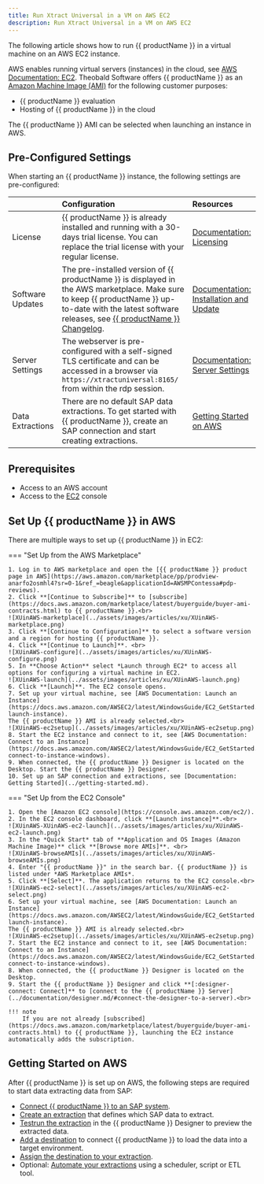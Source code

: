 ```yaml
---
title: Run Xtract Universal in a VM on AWS EC2
description: Run Xtract Universal in a VM on AWS EC2
---
```


The following article shows how to run {{ productName }} in a virtual machine on an AWS EC2 instance.

AWS enables running virtual servers (instances) in the cloud, see [AWS Documentation: EC2](https://docs.aws.amazon.com/AWSEC2/latest/WindowsGuide/concepts.html).
Theobald Software offers {{ productName }} as an [Amazon Machine Image (AMI)](https://docs.aws.amazon.com/AWSEC2/latest/WindowsGuide/AMIs.html) for the following customer purposes:
- {{ productName }} evaluation
- Hosting of {{ productName }} in the cloud

The {{ productName }} AMI can be selected when launching an instance in AWS.

## Pre-Configured Settings

When starting an {{ productName }} instance, the following settings are pre-configured:

|          | Configuration  |  Resources |
|:---------|:-------------|:------|
| License  | {{ productName }} is already installed and running with a 30-days trial license. You can replace the trial license with your regular license. | [Documentation: Licensing](../documentation/setup/license.md) |
| Software Updates | The pre-installed version of {{ productName }} is displayed in the AWS marketplace. Make sure to keep {{ productName }} up-to-date with the latest software releases, see [{{ productName }} Changelog](../changelog.md). | [Documentation: Installation and Update](../documentation/setup/update.md) |
| Server Settings | The webserver is pre-configured with a self-signed TLS certificate and can be accessed in a browser via ``https://xtractuniversal:8165/`` from within the rdp session. | [Documentation: Server Settings](../documentation/server/server-settings.md) |
| Data Extractions | There are no default SAP data extractions. To get started with {{ productName }}, create an SAP connection and start creating extractions. | [Getting Started on AWS](#getting-started-on-aws) |


## Prerequisites

- Access to an AWS account
- Access to the [EC2](https://docs.aws.amazon.com/AWSEC2/latest/WindowsGuide/concepts.html) console


## Set Up {{ productName }} in AWS

There are multiple ways to set up {{ productName }} in EC2:

=== "Set Up from the AWS Marketplace"

	1. Log in to AWS marketplace and open the [{{ productName }} product page in AWS](https://aws.amazon.com/marketplace/pp/prodview-anarfo2osmhl4?sr=0-1&ref_=beagle&applicationId=AWSMPContessa#pdp-reviews).
	2. Click **[Continue to Subscribe]** to [subscribe](https://docs.aws.amazon.com/marketplace/latest/buyerguide/buyer-ami-contracts.html) to {{ productName }}.<br>
	![XUinAWS-marketplace](../assets/images/articles/xu/XUinAWS-marketplace.png)
	3. Click **[Continue to Configuration]** to select a software version and a region for hosting {{ productName }}.
	4. Click **[Continue to Launch]**. <br>
	![XUinAWS-configure](../assets/images/articles/xu/XUinAWS-configure.png)
	5. In **Choose Action** select *Launch through EC2* to access all options for configuring a virtual machine in EC2. 
	![XUinAWS-launch](../assets/images/articles/xu/XUinAWS-launch.png)
	6. Click **[Launch]**. The EC2 console opens.
	7. Set up your virtual machine, see [AWS Documentation: Launch an Instance](https://docs.aws.amazon.com/AWSEC2/latest/WindowsGuide/EC2_GetStarted.html#ec2-launch-instance).
	The {{ productName }} AMI is already selected.<br>
	![XUinAWS-ec2setup](../assets/images/articles/xu/XUinAWS-ec2setup.png)
	8. Start the EC2 instance and connect to it, see [AWS Documentation: Connect to an Instance](https://docs.aws.amazon.com/AWSEC2/latest/WindowsGuide/EC2_GetStarted.html#ec2-connect-to-instance-windows).
	9. When connected, the {{ productName }} Designer is located on the Desktop. Start the {{ productName }} Designer.
	10. Set up an SAP connection and extractions, see [Documentation: Getting Started](../getting-started.md).

=== "Set Up from the EC2 Console"

	1. Open the [Amazon EC2 console](https://console.aws.amazon.com/ec2/).
	2. In the EC2 console dashboard, click **[Launch instance]**.<br>
	![XUinAWS-XUinAWS-ec2-launch](../assets/images/articles/xu/XUinAWS-ec2-launch.png)
	3. In the *Quick Start* tab of **Application and OS Images (Amazon Machine Image)** click **[Browse more AMIs]**. <br>
	![XUinAWS-browseAMIs](../assets/images/articles/xu/XUinAWS-browseAMIs.png)
	4. Enter "{{ productName }}" in the search bar. {{ productName }} is listed under *AWS Marketplace AMIs*.
	5. Click **[Select]**. The application returns to the EC2 console.<br>
	![XUinAWS-ec2-select](../assets/images/articles/xu/XUinAWS-ec2-select.png)
	6. Set up your virtual machine, see [AWS Documentation: Launch an Instance](https://docs.aws.amazon.com/AWSEC2/latest/WindowsGuide/EC2_GetStarted.html#ec2-launch-instance).
	The {{ productName }} AMI is already selected.<br>
	![XUinAWS-ec2setup](../assets/images/articles/xu/XUinAWS-ec2setup.png)
	7. Start the EC2 instance and connect to it, see [AWS Documentation: Connect to an Instance](https://docs.aws.amazon.com/AWSEC2/latest/WindowsGuide/EC2_GetStarted.html#ec2-connect-to-instance-windows).
	8. When connected, the {{ productName }} Designer is located on the Desktop. 
	9. Start the {{ productName }} Designer and click **[:designer-connect: Connect]** to [connect to the {{ productName }} Server](../documentation/designer.md/#connect-the-designer-to-a-server).<br>

	!!! note
		If you are not already [subscribed](https://docs.aws.amazon.com/marketplace/latest/buyerguide/buyer-ami-contracts.html) to {{ productName }}, launching the EC2 instance automatically adds the subscription.


## Getting Started on AWS

After {{ productName }} is set up on AWS,  the following steps are required to start data extracting data from SAP:
- [Connect {{ productName }} to an SAP system](../getting-started.md#connect-to-sap).
- [Create an extraction](../getting-started.md#create-an-extraction) that defines which SAP data to extract.
- [Testrun the extraction](../getting-started.md#run-an-extraction) in the {{ productName }} Designer to preview the extracted data.
- [Add a destination](../getting-started.md#write-data-to-a-target-environment) to connect {{ productName }} to load the data into a target environment.
- [Assign the destination to your extraction](../getting-started.md#assign-a-destination-to-an-extraction).
- Optional: [Automate your extractions](../documentation/execute-and-automate/index.md) using a scheduler, script or ETL tool.
